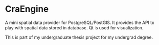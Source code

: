 CraEngine
=========
A mini spatial data provider for PostgreSQL/PostGIS. It provides the API to play with spatial data stored in database. Qt is used for visualization.

This is part of my undergraduate thesis project for my undergrad degree.
